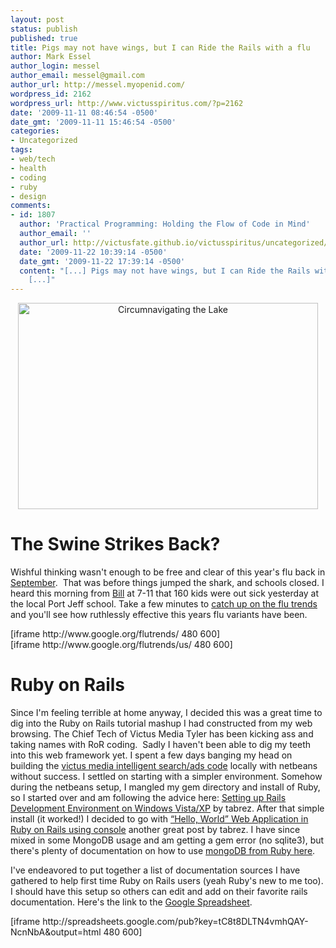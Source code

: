 ```yaml
---
layout: post
status: publish
published: true
title: Pigs may not have wings, but I can Ride the Rails with a flu
author: Mark Essel
author_login: messel
author_email: messel@gmail.com
author_url: http://messel.myopenid.com/
wordpress_id: 2162
wordpress_url: http://www.victusspiritus.com/?p=2162
date: '2009-11-11 08:46:54 -0500'
date_gmt: '2009-11-11 15:46:54 -0500'
categories:
- Uncategorized
tags:
- web/tech
- health
- coding
- ruby
- design
comments:
- id: 1807
  author: 'Practical Programming: Holding the Flow of Code in Mind'
  author_email: ''
  author_url: http://victusfate.github.io/victusspiritus/uncategorized/2009/11/22/practical-programming-holding-the-flow-of-code-in-mind/
  date: '2009-11-22 10:39:14 -0500'
  date_gmt: '2009-11-22 17:39:14 -0500'
  content: "[...] Pigs may not have wings, but I can Ride the Rails with a flu (victusspiritus.com)
    [...]"
---
```

<p style="text-align: center;"><a href="http://www.stuckincustoms.com"><img class="size-full wp-image-2110 aligncenter" title="Circumnavigating the Lake" src="{{ site.url }}/assets/2009/11/MountainLake.jpg" alt="Circumnavigating the Lake" width="480" height="330" /></a></p>
<h1>The Swine Strikes Back?</h1>
<p>Wishful thinking wasn't enough to be free and clear of this year's flu back in <a href="http://victusfate.github.io/victusspiritus/uncategorized/2009/09/23/the-seasonal-sickness-influenza/">September</a>.  That was before things jumped the shark, and schools closed. I heard this morning from <a href="http://victusfate.github.io/victusspiritus/uncategorized/2009/09/29/familiarity-breeds-friendship/">Bill</a> at 7-11 that 160 kids were out sick yesterday at the local Port Jeff school. Take a few minutes to <a href="http://www.google.org/flutrends/">catch up on the flu trends</a> and you'll see how ruthlessly effective this years flu variants have been.</p>
<p>[iframe http://www.google.org/flutrends/ 480 600]<br />
[iframe http://www.google.org/flutrends/us/ 480 600]</p>
<h1>Ruby on Rails</h1>
<p>Since I'm feeling terrible at home anyway, I decided this was a great time to dig into the Ruby on Rails tutorial mashup I had constructed from my web browsing. The Chief Tech of Victus Media Tyler has been kicking ass and taking names with RoR coding.  Sadly I haven't been able to dig my teeth into this web framework yet. I spent a few days banging my head on building the <a href="http://victus1.victusmedia.com">victus media intelligent search/ads code</a> locally with netbeans without success. I settled on starting with a simpler environment. Somehow during the netbeans setup, I mangled my gem directory and install of Ruby, so I started over and am following the advice here: <a href="http://beans.seartipy.com/2008/06/09/setting-up-rails-development-environment-on-windows-vistaxp/">Setting up Rails Development Environment on Windows Vista/XP</a> by tabrez. After that simple install (it worked!) I decided to go with <a href="http://beans.seartipy.com/2009/01/11/%E2%80%9Chello-world%E2%80%9D-web-application-in-ruby-on-rails-using-console/">“Hello, World” Web Application in Ruby on Rails using console</a> another great post by tabrez. I have since mixed in some MongoDB usage and am getting a gem error (no sqlite3), but there's plenty of documentation on how to use <a href="http://www.mongodb.org/display/DOCS/Ruby+Language+Center">mongoDB from Ruby here</a>.</p>
<p>I've endeavored to put together a list of documentation sources I have gathered to help first time Ruby on Rails users (yeah Ruby's new to me too). I should have this setup so others can edit and add on their favorite rails documentation. Here's the link to the <a href="http://spreadsheets.google.com/ccc?key=0AvdN0hRq3gdgdEM4dDhETFRONHZtaFFBWS1OY25OYkE&amp;hl=en">Google Spreadsheet</a>.</p>
<p>[iframe http://spreadsheets.google.com/pub?key=tC8t8DLTN4vmhQAY-NcnNbA&amp;output=html 480 600]</p>

